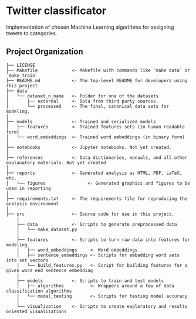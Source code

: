 Twitter classificator
==============================

Implementation of chosen Machine Learning algorithms for assigning tweets to categories.

Project Organization
------------

    ├── LICENSE
    ├── Makefile             <- Makefile with commands like `make data` or `make train`
    ├── README.md            <- The top-level README for developers using this project.
    ├── data
    │   └── dataset_n_name   <- Folder for one of the datasets
    │       ├── external     <- Data from third party sources.
    │       └── processed    <- The final, canonical data sets for modeling.
    │
    ├── models               <- Trained and serialized models
    │   ├── features         <- Trained features sets (in human readable form)
    │   └── word_embeddings  <- Trained word embeddings (in binary form)
    │
    ├── notebooks            <- Jupyter notebooks. Not yet created.
    │
    ├── references           <- Data dictionaries, manuals, and all other explanatory materials. Not yet created
    │
    ├── reports              <- Generated analysis as HTML, PDF, LaTeX, etc.
    │   └── figures                <- Generated graphics and figures to be used in reporting
    │
    ├── requirements.txt     <- The requirements file for reproducing the analysis environment
    │
    ├── src                  <- Source code for use in this project.
        │
        ├── data             <- Scripts to generate preprocessed data
        │   └── make_dataset.py
        │
        ├── features         <- Scripts to turn raw data into features for modeling
        │   ├── word_embeddings     <- Word embeddings
        │   ├── sentence_embeddings <- Scripts for embedding word sets into set vectors
        │   └── build_features.py   <- Script for building features for a given word end sentence embedding
        │
        ├── models           <- Scripts to train and test models
        │   ├── algorithms          <- Wrappers around a few of data classification algorithms
        │   └── model_testing       <- Scripts for testing model accuracy
        │
        └── visualization    <- Scripts to create exploratory and results oriented visualizations
